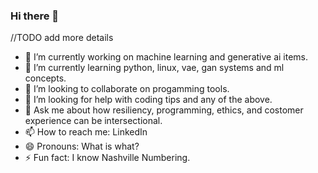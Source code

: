 ### Hi there 👋

//TODO add more details 

- 🔭 I’m currently working on machine learning and generative ai items.
- 🌱 I’m currently learning python, linux, vae, gan systems and ml concepts.
- 👯 I’m looking to collaborate on progamming tools.
- 🤔 I’m looking for help with coding tips and any of the above.
- 💬 Ask me about how resiliency, programming, ethics, and costomer experience can be intersectional.
- 📫 How to reach me: LinkedIn
- 😄 Pronouns: What is what?
- ⚡ Fun fact: I know Nashville Numbering.

